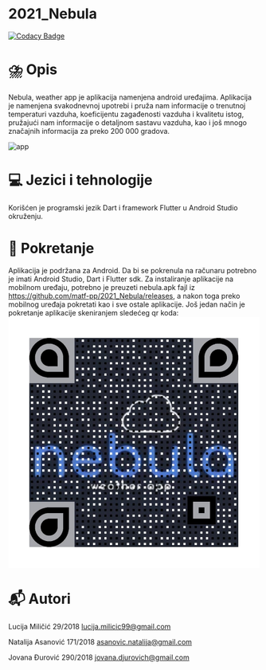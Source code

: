 # 2021_Nebula
[![Codacy Badge](https://api.codacy.com/project/badge/Grade/359af5b0041a4a27b019994ed90c7985)](https://app.codacy.com/gh/matf-pp/2021_Nebula?utm_source=github.com&utm_medium=referral&utm_content=matf-pp/2021_Nebula&utm_campaign=Badge_Grade_Settings)
# :cloud_with_lightning_and_rain: 	Opis
Nebula, weather app je aplikacija namenjena android uređajima. Aplikacija je namenjena svakodnevnoj upotrebi i pruža nam informacije o trenutnoj temperaturi vazduha, koeficijentu zagađenosti vazduha i kvalitetu istog, pružajući nam informacije o detaljnom sastavu vazduha, kao i još mnogo značajnih informacija za preko 200 000 gradova.

![app](nebula.gif)


# :computer: Jezici i tehnologije
Korišćen je programski jezik Dart i framework Flutter u Android Studio okruženju.

# :calling: Pokretanje
Aplikacija je podržana za Android. Da bi se pokrenula na računaru potrebno je imati Android Studio, Dart i Flutter sdk. Za instaliranje aplikacije na mobilnom uređaju, potrebno je preuzeti nebula.apk fajl iz https://github.com/matf-pp/2021_Nebula/releases, a nakon toga preko mobilnog uređaja pokretati kao i sve ostale aplikacije. Još jedan način je pokretanje aplikacije skeniranjem sledećeg qr koda:
![qr](scan.jpeg?raw=true "qr")



# :mailbox_with_mail: Autori
Lucija Miličić 29/2018 lucija.milicic99@gmail.com

Natalija Asanović 171/2018 asanovic.natalija@gmail.com

Jovana Đurović 290/2018 jovana.djurovich@gmail.com
